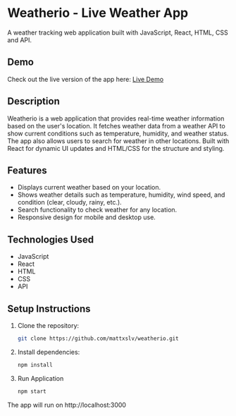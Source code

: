 # Weatherio - Live Weather App
A  weather tracking web application built with JavaScript, React, HTML, CSS and API.

## Demo
Check out the live version of the app here: [Live Demo](https://weatherio-silva.netlify.app/)


## Description
Weatherio is a web application that provides real-time weather information based on the user's location. It fetches weather data from a weather API to show current conditions such as temperature, humidity, and weather status. The app also allows users to search for weather in other locations. Built with React for dynamic UI updates and HTML/CSS for the structure and styling.

## Features
- Displays current weather based on your location.
- Shows weather details such as temperature, humidity, wind speed, and condition (clear, cloudy, rainy, etc.).
- Search functionality to check weather for any location.
- Responsive design for mobile and desktop use.

## Technologies Used
- JavaScript
- React
- HTML
- CSS
- API

## Setup Instructions
1. Clone the repository:
   ```bash
   git clone https://github.com/mattxslv/weatherio.git
   
2. Install dependencies:
   ```bash
   npm install
3. Run Application
     ```bash
    npm start
The app will run on http://localhost:3000

   
